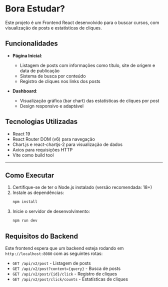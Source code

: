 # Bora Estudar?

Este projeto é um Frontend React desenvolvido para o buscar cursos, com visualização de posts e estatísticas de cliques.

## Funcionalidades

- **Página Inicial**:
  - Listagem de posts com informações como título, site de origem e data de publicação
  - Sistema de busca por conteúdo
  - Registro de cliques nos links dos posts

- **Dashboard**:
  - Visualização gráfica (bar chart) das estatísticas de cliques por post
  - Design responsivo e adaptável

## Tecnologias Utilizadas

- React 19
- React Router DOM (v6) para navegação
- Chart.js e react-chartjs-2 para visualização de dados
- Axios para requisições HTTP
- Vite como build tool

---

## Como Executar

1. Certifique-se de ter o Node.js instalado (versão recomendada: 18+)
2. Instale as dependências:
   ```bash
   npm install
   ```
3. Inicie o servidor de desenvolvimento:
   ```bash
   npm run dev
   ```

## Requisitos do Backend

Este frontend espera que um backend esteja rodando em `http://localhost:8080` com as seguintes rotas:

- `GET /api/v2/post` - Listagem de posts
- `GET /api/v2/post?content={query}` - Busca de posts
- `GET /api/v2/post/{id}/click` - Registro de cliques
- `GET /api/v2/post/click/counts` - Estatísticas de cliques


